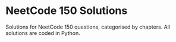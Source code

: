 # NeetCode 150 Solutions

Solutions for NeetCode 150 questions, categorised by chapters. All solutions are coded in Python.
